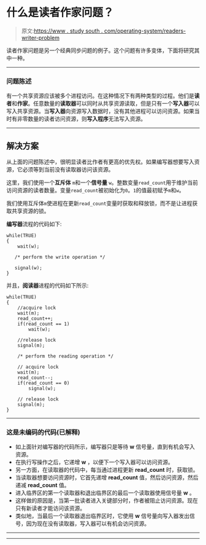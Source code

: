 # 什么是读者作家问题？

> 原文:[https://www . study south . com/operating-system/readers-writer-problem](https://www.studytonight.com/operating-system/readers-writer-problem)

读者作家问题是另一个经典同步问题的例子。这个问题有许多变体，下面将研究其中一种。

* * *

### 问题陈述

有一个共享资源应该被多个进程访问。在这种情况下有两种类型的过程。他们是**读者**和**作家**。任意数量的**读取器**可以同时从共享资源读取，但是只有一个**写入器**可以写入共享资源。当**写入器**向资源写入数据时，没有其他进程可以访问资源。如果当时有非零数量的读者访问资源，则**写入程序**无法写入资源。

* * *

## 解决方案

从上面的问题陈述中，很明显读者比作者有更高的优先权。如果编写器想要写入资源，它必须等到当前没有读取器访问该资源。

这里，我们使用一个**互斥体** `m`和一个**信号量** `w`。整数变量`read_count`用于维护当前访问资源的读者数量。变量`read_count`被初始化为`0`。`1`的值最初赋予`m`和`w`。

我们使用互斥体`m`使进程在更新`read_count`变量时获取和释放锁，而不是让进程获取共享资源的锁。

**编写器**流程的代码如下:

```
while(TRUE) 
{
    wait(w);

   /* perform the write operation */

   signal(w);
}
```

并且，**阅读器**进程的代码如下所示:

```
while(TRUE) 
{
    //acquire lock
    wait(m);
    read_count++;
    if(read_count == 1)
        wait(w);

    //release lock  
    signal(m);  

    /* perform the reading operation */

    // acquire lock
    wait(m);   
    read_count--;
    if(read_count == 0)
        signal(w);

    // release lock
    signal(m);  
} 
```

* * *

### 这是未编码的代码(已解释)

*   如上面针对编写器的代码所示，编写器只是等待 **w** 信号量，直到有机会写入资源。
*   在执行写操作之后，它递增 **w** ，以便下一个写入器可以访问资源。
*   另一方面，在读取器的代码中，每当通过进程更新 **read_count** 时，获取锁。
*   当读取器想要访问资源时，它首先递增 **read_count** 值，然后访问资源，然后递减 **read_count** 值。
*   进入临界区的第一个读取器和退出临界区的最后一个读取器使用信号量 **w** 。
*   这样做的原因是，当第一批读者进入关键部分时，作者被阻止访问资源。现在只有新读者才能访问该资源。
*   类似地，当最后一个读取器退出临界区时，它使用 **w** 信号量向写入器发出信号，因为现在没有读取器，写入器可以有机会访问资源。

* * *

* * *